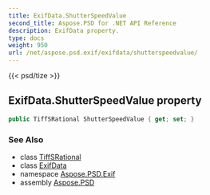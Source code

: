 ```yaml
---
title: ExifData.ShutterSpeedValue
second_title: Aspose.PSD for .NET API Reference
description: ExifData property. 
type: docs
weight: 950
url: /net/aspose.psd.exif/exifdata/shutterspeedvalue/
---
```

{{< psd/tize >}}
## ExifData.ShutterSpeedValue property

```csharp
public TiffSRational ShutterSpeedValue { get; set; }
```

### See Also

* class [TiffSRational](../../../aspose.psd.fileformats.tiff/tiffsrational/)
* class [ExifData](../)
* namespace [Aspose.PSD.Exif](../../exifdata/)
* assembly [Aspose.PSD](../../../)


